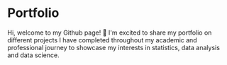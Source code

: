 # Portfolio

Hi, welcome to my Github page! 👋
I'm excited to share my portfolio on different projects I have completed throughout my academic and professional journey to showcase my interests in statistics, data analysis and data science.
